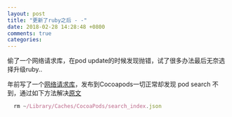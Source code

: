 ```yaml
---
layout: post
title: "更新了ruby之后 - -"
date: 2018-02-28 14:28:48 +0800
comments: true
categories: 
---
```


偷了一个网络请求库，在pod update的时候发现抛错，试了很多办法最后无奈选择升级ruby.. <!--more-->

年前写了一个[网络请求库](https://github.com/yFeii/RadiusCollectionView)，发布到Cocoapods一切正常却发现 pod search 不到，通过如下方法解决[原文](https://www.jianshu.com/p/b5e5cd053464)

```javascript
  rm ~/Library/Caches/CocoaPods/search_index.json
```
